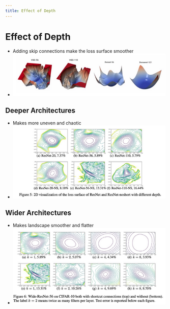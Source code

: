 ```yaml
---
title: Effect of Depth
---
```


# Effect of Depth
- Adding skip connections make the loss surface smoother
- ![im](assets/Pasted%20image%2020220306132740.png)

## Deeper Architectures
- Makes more uneven and chaotic
- ![im](assets/Pasted%20image%2020220306132843.png)

## Wider Architectures
- Makes landscape smoother and flatter
- ![im](assets/Pasted%20image%2020220306132940.png)


































































































